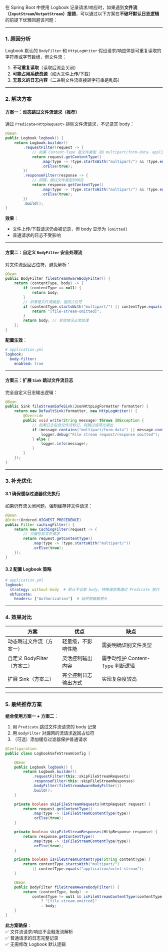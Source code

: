 在 Spring Boot 中使用 Logbook 记录请求/响应时，如果遇到**文件流（`InputStream`/`OutputStream`）报错**，可以通过以下方案在**不破坏默认日志逻辑**的前提下优雅回避该问题：

---

### **1. 原因分析**
Logbook 默认的 `BodyFilter` 和 `HttpLogWriter` 假设请求/响应体是可重复读取的字符串或字节数组，但文件流：
1. **不可重复读取**（读取后流会关闭）
2. **可能占用系统资源**（如大文件上传/下载）
3. **无意义的日志内容**（二进制文件流直接转字符串是乱码）

---

### **2. 解决方案**
#### **方案一：动态跳过文件流请求（推荐）**
通过 `Predicate<HttpRequest>` 排除文件流请求，不记录其 body：
```java
@Bean
public Logbook logbook() {
    return Logbook.builder()
        .requestFilter(request -> {
            // 如果 Content-Type 是文件类型（如 multipart/form-data、application/octet-stream），跳过 body 记录
            return request.getContentType()
                .map(type -> !type.startsWith("multipart/") && !type.equals("application/octet-stream"))
                .orElse(true);
        })
        .responseFilter(response -> {
            // 同理，跳过文件类型的响应
            return response.getContentType()
                .map(type -> !type.startsWith("multipart/") && !type.equals("application/octet-stream"))
                .orElse(true);
        })
        .build();
}
```
**效果**：  
- 文件上传/下载请求仍会被记录，但 body 显示为 `[omitted]`  
- 普通请求的日志不受影响

---

#### **方案二：自定义 `BodyFilter` 安全处理流**
对文件流返回占位符，避免解析：
```java
@Bean
public BodyFilter fileStreamAwareBodyFilter() {
    return (contentType, body) -> {
        if (contentType == null) {
            return body;
        }
        // 如果是文件流类型，返回占位符
        if (contentType.startsWith("multipart/") || contentType.equals("application/octet-stream")) {
            return "[file-stream-omitted]";
        }
        return body; // 其他情况正常处理
    };
}
```
**配置生效**：
```yaml
# application.yml
logbook:
  body-filter:
    enabled: true
```

---

#### **方案三：扩展 `Sink` 跳过文件流日志**
完全自定义日志输出逻辑：
```java
@Bean
public Sink fileStreamSafeSink(JsonHttpLogFormatter formatter) {
    return new DefaultSink(formatter, new HttpLogWriter() {
        @Override
        public void write(String message) throws IOException {
            // 如果日志包含文件流标记，则跳过或简化输出
            if (message.contains("multipart/form-data") || message.contains("application/octet-stream")) {
                logger.debug("File stream request/response omitted");
            } else {
                logger.info(message);
            }
        }
    });
}
```

---

### **3. 补充优化**
#### **3.1 确保缓存过滤器优先执行**
如果仍有流关闭问题，强制缓存非文件请求：
```java
@Bean
@Order(Ordered.HIGHEST_PRECEDENCE)
public Filter cachingFilter() {
    return new CachingFilter(request -> {
        // 只缓存非文件请求
        return request.getContentType()
            .map(type -> !type.startsWith("multipart/"))
            .orElse(true);
    });
}
```

#### **3.2 配置 Logbook 策略**
```yaml
# application.yml
logbook:
  strategy: without-body  # 默认不记录 body，特殊请求再通过 Predicate 放行
  obfuscate:
    headers: ["Authorization"]  # 始终脱敏敏感头
```

---

### **4. 效果对比**
| **方案**               | **优点**                          | **缺点**                          |
|------------------------|----------------------------------|----------------------------------|
| 动态跳过文件流（方案一） | 轻量级，不影响性能               | 需要明确识别文件类型             |
| 自定义 BodyFilter（方案二） | 灵活控制输出内容                | 需手动维护 Content-Type 判断逻辑 |
| 扩展 Sink（方案三）     | 完全控制日志输出方式            | 实现复杂度较高                   |

---

### **5. 最终推荐方案**
**组合使用方案一 + 方案二**：
1. 用 `Predicate` 跳过文件流请求的 body 记录  
2. 用 `BodyFilter` 对漏网的流请求返回占位符  
3. （可选）添加缓存过滤器保护普通请求  

```java
@Configuration
public class LogbookSafeStreamConfig {

    @Bean
    public Logbook logbook() {
        return Logbook.builder()
            .requestFilter(this::skipFileStreamRequests)
            .responseFilter(this::skipFileStreamResponses)
            .bodyFilter(fileStreamAwareBodyFilter())
            .build();
    }

    private boolean skipFileStreamRequests(HttpRequest request) {
        return request.getContentType()
            .map(type -> !isFileStreamContentType(type))
            .orElse(true);
    }

    private boolean skipFileStreamResponses(HttpResponse response) {
        return response.getContentType()
            .map(type -> !isFileStreamContentType(type))
            .orElse(true);
    }

    private boolean isFileStreamContentType(String contentType) {
        return contentType.startsWith("multipart/") 
            || contentType.equals("application/octet-stream");
    }

    @Bean
    public BodyFilter fileStreamAwareBodyFilter() {
        return (contentType, body) -> 
            contentType != null && isFileStreamContentType(contentType) 
                ? "[file-stream-omitted]" 
                : body;
    }
}
```

**此方案确保**：  
✅ 文件流请求/响应不会触发流解析  
✅ 普通请求的日志完整记录  
✅ 无需修改 Logbook 默认逻辑